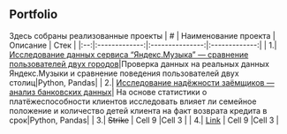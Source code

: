 Portfolio
------
Здесь собраны реализованные проекты
| # | Наименование проекта  | Описание  | Стек |
|:--:|:-------------:|:---------------:|:-------------:|
| 1.|[Исследование данных сервиса “Яндекс.Музыка” — сравнение пользователей двух городов](https://github.com/natashkaau/portfolio/tree/main/project_1)|Проверка данных на реальных данных Яндекс.Музыки и сравнение поведения пользователей двух столиц|Python, Pandas|
| 2.| [Исследование надёжности заёмщиков — анализ банковских данных]([https://github.com/natashkaau/portfolio/tree/main/project_1](https://github.com/natashkaau/portfolio/blob/main/project_2/d313cd2d-2405-45b4-b568-9f835e915668.ipynb))| На основе статистики о платёжеспособности клиентов исследовать влияет ли семейное положение и количество детей клиента на факт возврата кредита в срок|Python, Pandas|
| 3.| ~~Strike~~      | Cell 9        |Cell 3         |
| 4.| [Link](dot.com) | Cell 9        |Cell 3         |
